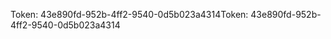 <span data-ttu-id="315ed-101">Token: 43e890fd-952b-4ff2-9540-0d5b023a4314</span><span class="sxs-lookup"><span data-stu-id="315ed-101">Token: 43e890fd-952b-4ff2-9540-0d5b023a4314</span></span>